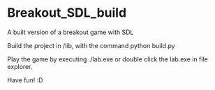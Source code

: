 # Breakout_SDL_build
A built version of a breakout game with SDL

Build the project in /lib, with the command python build.py

Play the game by executing ./lab.exe or double click the lab.exe in file explorer.

Have fun! :D
